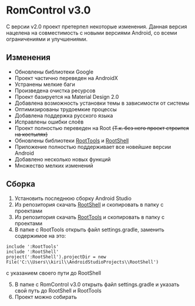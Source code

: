 # RomControl v3.0
С версии v2.0 проект претерпел некоторые изменения. Данная версия нацелена на совместимость с новыми версиями Android, со всеми ограничениями и улучшениями.
## Изменения
- Обновлены библиотеки Google
- Проект частично переведен на AndroidX
- Устранены мелкие баги
- Произведена очистка ресурсов
- Проект базируется на Material Design 2.0
- Добавлена возможность установки темы в зависимости от системы
- Оптимизированы трудоемкие процессы
- Добавлена поддержка русского языка
- Исправлены ошибки слоёв
- Проект полностью переведен на Root ~~(Т.к. без него проект строится на костылях)~~
- Обновлены библиотеки [RootTools](https://github.com/Stericson/RootTools) и [RootShell](https://github.com/Stericson/RootShell)
- Приложение полностью поддерживает все новейшие версии Android
- Добавлено несколько новых функций
- Множество мелких изменений
## Сборка
1. Установить последнюю сборку Android Studio
2. Из репозитория скачать [RootShell](https://github.com/Stericson/RootShell) и скопировать в папку с проектами
3. Из репозитория скачать [RootTools](https://github.com/Stericson/RootTools) и скопировать в папку с проектами
4. В папке с RootTools открыть файл settings.gradle, заменить содержимое на это:
```
include ':RootTools'
include ':RootShell'
project(':RootShell').projectDir = new File('C:\\Users\\kiril\\AndroidStudioProjects\\RootShell')
```
c указанием своего пути до RootShell

5. В папке с RomControl v3.0 открыть файл settings.gradle и указать свой путь до RootShell и RootTools
6. Проект можно собирать
